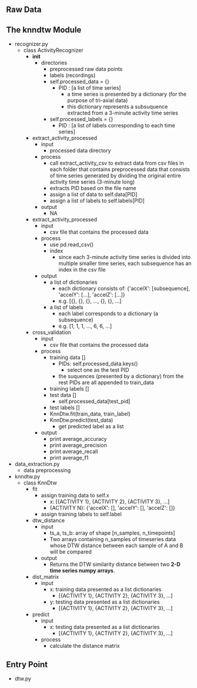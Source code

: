 ## Raw Data

## The knndtw Module

* recognizer.py
  * class ActivityRecognizer
    * __init__
      * directories
        * preprocessed raw data points
        * labels (recordings)
        * self.processed_data = {}
          * PID : [a list of time series]
            * a time series is presented by a dictionary (for the purpose of tri-axial data)
            * this dictionary represents a subsuquence extracted from a 3-minute activity time series
        * self.processed_labels = {}
          * PID : [a list of labels corresponding to each time series]
    * extract_activity_processed
      * input
        * processed data directory
      * process
        * call extract_activity_csv to extract data from csv files in each folder that contains preprocessed data that consists of time series generated by dividing the original entire activity time series (3-minute long)
        * extracts PID based on the file name
        * assign a list of data to self.data[PID]
        * assign a list of labels to self.labels[PID]
      * output
        * NA
    * extract_activity_processed
      * input
        * csv file that contains the processed data
      * process
        * use pd.read_csv()
        * index
          * since each 3-minute activity time series is divided into multiple smaller time series, each subsequence has an index in the csv file
      * output
        * a list of dictionaries
          * each dictionary consists of: {'accelX': [subsequence], 'accelY': [...], 'accelZ': [...]}
          * e.g. [{}, {}, {}, ..., {}, {}, ...]
        * a list of labels
          * each label corresponds to a dictionary (a subsequence)
          * e.g. [1, 1, 1, ..., 6, 6, ...]
    * cross_validation
      * input
        * csv file that contains the processed data
      * process
        * training data []
          * PIDs: self.processed_data.keys()
            * select one as the test PID
          * the suquences (presented by a dictionary) from the rest PIDs are all appended to train_data
        * training labels []
        * test data []
          * self.processed_data[test_pid]
        * test labels []
        * KnnDtw.fit(train_data, train_label)
        * KnnDtw.predict(test_data)
          * get predicted label as a list
      * output
        * print average_accuracy
        * print average_precision
        * print average_recall
        * print average_f1
* data_extraction.py
  * data preprocessing
* knndtw.py
  * class KnnDtw
    * fit
      * assign training data to self.x
        * x: [{ACTIVITY 1}, {ACTIVITY 2}, {ACTIVITY 3}, ...]
        * {ACTIVITY N}: {'accelX': [], 'accelY': [], 'accelZ': []}
      * assign training labels to self.label
    * dtw_distance
      * input
        * ts_a, ts_b: array of shape [n_samples, n_timepoints]
        * Two arrays containing n_samples of timeseries data whose DTW distance between each sample of A and B will be compared
      * output
        * Returns the DTW similarity distance between two **2-D time series numpy arrays**.
    * dist_matrix
      * input
        * x: training data presented as a list dictionaries
          * [{ACTIVITY 1}, {ACTIVITY 2}, {ACTIVITY 3}, ...]
        * y: testing data presented as a list dictionaries
          * [{ACTIVITY 1}, {ACTIVITY 2}, {ACTIVITY 3}, ...]
    * predict
      * input
        * x: testing data presented as a list dictionaries
          * [{ACTIVITY 1}, {ACTIVITY 2}, {ACTIVITY 3}, ...]
      * process
        * calculate the distance matrix

## Entry Point

* dtw.py
